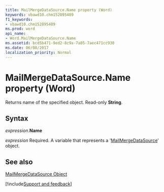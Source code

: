 ```yaml
---
title: MailMergeDataSource.Name property (Word)
keywords: vbawd10.chm152895489
f1_keywords:
- vbawd10.chm152895489
ms.prod: word
api_name:
- Word.MailMergeDataSource.Name
ms.assetid: bcd5b471-9ed2-8c9a-7a05-7aec471cc930
ms.date: 06/08/2017
localization_priority: Normal
---
```



# MailMergeDataSource.Name property (Word)

Returns name of the specified object. Read-only  **String**.


## Syntax

_expression_.**Name**

_expression_ Required. A variable that represents a '[MailMergeDataSource](Word.MailMergeDataSource.md)' object.


## See also


[MailMergeDataSource Object](Word.MailMergeDataSource.md)

[!include[Support and feedback](~/includes/feedback-boilerplate.md)]